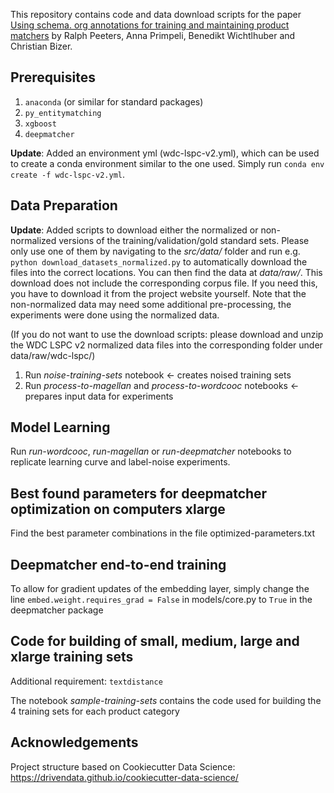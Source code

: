This repository contains code and data download scripts for the paper [Using schema. org annotations for training and maintaining product matchers](http://data.dws.informatik.uni-mannheim.de/largescaleproductcorpus/data/v2/papers/DI2KG2020_Peeters.pdf) by Ralph Peeters, Anna Primpeli, Benedikt Wichtlhuber and Christian Bizer.

## Prerequisites
1. `anaconda` (or similar for standard packages)
2. `py_entitymatching`
3. `xgboost`
4. `deepmatcher`

**Update**: Added an environment yml (wdc-lspc-v2.yml), which can be used to create a conda environment similar to the one used. Simply run ```conda env create -f wdc-lspc-v2.yml```.


## Data Preparation
**Update**: Added scripts to download either the normalized or non-normalized versions of the training/validation/gold standard sets. Please only use one of them by navigating to the *src/data/* folder and run e.g. ```python download_datasets_normalized.py``` to automatically download the files into the correct locations. You can then find the data at *data/raw/*. This download does not include the corresponding corpus file. If you need this, you have to download it from the project website yourself.
Note that the non-normalized data may need some additional pre-processing, the experiments were done using the normalized data.

(If you do not want to use the download scripts: please download and unzip the WDC LSPC v2 normalized data files into the corresponding folder under data/raw/wdc-lspc/)

1. Run *noise-training-sets* notebook <- creates noised training sets
2. Run *process-to-magellan* and *process-to-wordcooc* notebooks <- prepares input data for experiments

## Model Learning
Run *run-wordcooc*, *run-magellan* or *run-deepmatcher* notebooks to replicate learning curve and label-noise experiments.

## Best found parameters for deepmatcher optimization on computers xlarge
Find the best parameter combinations in the file optimized-parameters.txt

## Deepmatcher end-to-end training
To allow for gradient updates of the embedding layer, simply change the line
`embed.weight.requires_grad = False`
in models/core.py to `True` in the deepmatcher package

## Code for building of small, medium, large and xlarge training sets
Additional requirement: `textdistance`

The notebook *sample-training-sets* contains the code used for building the 4 training sets for each product category

## Acknowledgements
Project structure based on Cookiecutter Data Science: https://drivendata.github.io/cookiecutter-data-science/
